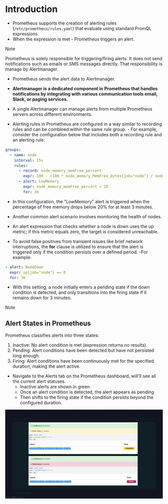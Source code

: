 # Introduction
- Prometheus supports the creation of alerting rules (`/etc/prometheus/rules.yaml`) that evaluate using standard PromQL expressions.
- When the expression is met - Prometheus triggers an alert.

> [!NOTE]
> Prometheus is solely responsible for triggering/firing alerts. It does not send notifications such as emails or SMS messages directly. That responsibility is manage by Alertmanager.

- Prometheus sends the alert data to Alertmanager.
- **Alertmanager is a dedicated component in Prometheus that handles notifications by integrating with various communication tools email, Slack, or paging services.**
- A single Alertmanager can manage alerts from multiple Prometheus servers across different environments.

- Alerting rules in Prometheus are configured in a way similar to recording rules and can be combined within the same rule group. - For example, consider the configuration below that includes both a recording rule and an alerting rule:
```yml
groups:
  - name: node
    interval: 15s
    rules:
      - record: node_memory_memFree_percent
        expr: 100 - (100 * node_memory_MemFree_bytes{job="node"} / node_memory_MemTotal_bytes{job="node"})
      - alert: LowMemory
        expr: node_memory_memFree_percent < 20
        for: 3m
```
- In this configuration, the "LowMemory" alert is triggered when the percentage of free memory drops below 20% for at least 3 minutes.

- Another common alert scenario involves monitoring the health of nodes. 
- An alert expression that checks whether a node is down uses the up metric; if this metric equals zero, the target is considered unreachable. 
- To avoid false positives from transient issues like brief network interruptions, the **for** clause is utilized to ensure that the alert is triggered only if the condition persists over a defined period. 
-For example:
```yml
- alert: NodeDown
  expr: up{job="node"} == 0
  for: 3m
```
- With this setting, a node initially enters a pending state if the down condition is detected, and only transitions into the firing state if it remains down for 3 minutes.

> [!NOTE]
> ## Alert States in Prometheus
> Prometheus classifies alerts into three states:
> 1. Inactive: No alert condition is met (expression returns no results).
> 2. Pending: Alert conditions have been detected but have not persisted long enough.
> 3. Firing: Alert conditions have been continuously met for the specified duration, making the alert active.

- Navigate to the Alerts tab on the Prometheus dashboard, will'll see all the current alert statuses. 
    - Inactive alerts are shown in green. 
    - Once an alert condition is detected, the alert appears as pending
    - Then shifts to the firing state if the condition persists beyond the configured duration.

![Alerting](../images/alerting.png)
